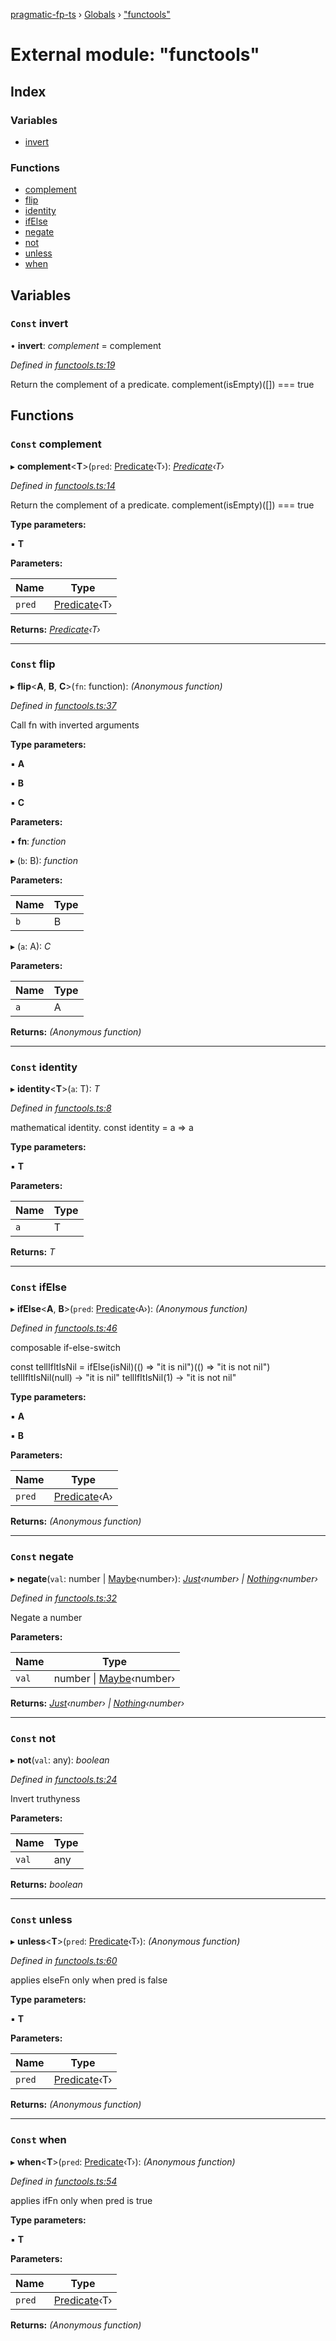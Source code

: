 [pragmatic-fp-ts](../README.md) › [Globals](../globals.md) › ["functools"](_functools_.md)

# External module: "functools"

## Index

### Variables

* [invert](_functools_.md#const-invert)

### Functions

* [complement](_functools_.md#const-complement)
* [flip](_functools_.md#const-flip)
* [identity](_functools_.md#const-identity)
* [ifElse](_functools_.md#const-ifelse)
* [negate](_functools_.md#const-negate)
* [not](_functools_.md#const-not)
* [unless](_functools_.md#const-unless)
* [when](_functools_.md#const-when)

## Variables

### `Const` invert

• **invert**: *complement* =  complement

*Defined in [functools.ts:19](https://github.com/hermann-p/pragmatic-fp-ts/blob/7d47b68/src/functools.ts#L19)*

Return the complement of a predicate.
complement(isEmpty)([]) === true

## Functions

### `Const` complement

▸ **complement**<**T**>(`pred`: [Predicate](_types_.md#predicate)‹T›): *[Predicate](_types_.md#predicate)‹T›*

*Defined in [functools.ts:14](https://github.com/hermann-p/pragmatic-fp-ts/blob/7d47b68/src/functools.ts#L14)*

Return the complement of a predicate.
complement(isEmpty)([]) === true

**Type parameters:**

▪ **T**

**Parameters:**

Name | Type |
------ | ------ |
`pred` | [Predicate](_types_.md#predicate)‹T› |

**Returns:** *[Predicate](_types_.md#predicate)‹T›*

___

### `Const` flip

▸ **flip**<**A**, **B**, **C**>(`fn`: function): *(Anonymous function)*

*Defined in [functools.ts:37](https://github.com/hermann-p/pragmatic-fp-ts/blob/7d47b68/src/functools.ts#L37)*

Call fn with inverted arguments

**Type parameters:**

▪ **A**

▪ **B**

▪ **C**

**Parameters:**

▪ **fn**: *function*

▸ (`b`: B): *function*

**Parameters:**

Name | Type |
------ | ------ |
`b` | B |

▸ (`a`: A): *C*

**Parameters:**

Name | Type |
------ | ------ |
`a` | A |

**Returns:** *(Anonymous function)*

___

### `Const` identity

▸ **identity**<**T**>(`a`: T): *T*

*Defined in [functools.ts:8](https://github.com/hermann-p/pragmatic-fp-ts/blob/7d47b68/src/functools.ts#L8)*

mathematical identity.
const identity = a => a

**Type parameters:**

▪ **T**

**Parameters:**

Name | Type |
------ | ------ |
`a` | T |

**Returns:** *T*

___

### `Const` ifElse

▸ **ifElse**<**A**, **B**>(`pred`: [Predicate](_types_.md#predicate)‹A›): *(Anonymous function)*

*Defined in [functools.ts:46](https://github.com/hermann-p/pragmatic-fp-ts/blob/7d47b68/src/functools.ts#L46)*

composable if-else-switch

const tellIfItIsNil = ifElse(isNil)(() => "it is nil")(() => "it is not nil")
tellIfItIsNil(null)  ->  "it is nil"
tellIfItIsNil(1)     ->  "it is not nil"

**Type parameters:**

▪ **A**

▪ **B**

**Parameters:**

Name | Type |
------ | ------ |
`pred` | [Predicate](_types_.md#predicate)‹A› |

**Returns:** *(Anonymous function)*

___

### `Const` negate

▸ **negate**(`val`: number | [Maybe](_maybe_.md#maybe)‹number›): *[Just](../classes/_maybe_.just.md)‹number› | [Nothing](../classes/_maybe_.nothing.md)‹number›*

*Defined in [functools.ts:32](https://github.com/hermann-p/pragmatic-fp-ts/blob/7d47b68/src/functools.ts#L32)*

Negate a number

**Parameters:**

Name | Type |
------ | ------ |
`val` | number &#124; [Maybe](_maybe_.md#maybe)‹number› |

**Returns:** *[Just](../classes/_maybe_.just.md)‹number› | [Nothing](../classes/_maybe_.nothing.md)‹number›*

___

### `Const` not

▸ **not**(`val`: any): *boolean*

*Defined in [functools.ts:24](https://github.com/hermann-p/pragmatic-fp-ts/blob/7d47b68/src/functools.ts#L24)*

Invert truthyness

**Parameters:**

Name | Type |
------ | ------ |
`val` | any |

**Returns:** *boolean*

___

### `Const` unless

▸ **unless**<**T**>(`pred`: [Predicate](_types_.md#predicate)‹T›): *(Anonymous function)*

*Defined in [functools.ts:60](https://github.com/hermann-p/pragmatic-fp-ts/blob/7d47b68/src/functools.ts#L60)*

applies elseFn only when pred is false

**Type parameters:**

▪ **T**

**Parameters:**

Name | Type |
------ | ------ |
`pred` | [Predicate](_types_.md#predicate)‹T› |

**Returns:** *(Anonymous function)*

___

### `Const` when

▸ **when**<**T**>(`pred`: [Predicate](_types_.md#predicate)‹T›): *(Anonymous function)*

*Defined in [functools.ts:54](https://github.com/hermann-p/pragmatic-fp-ts/blob/7d47b68/src/functools.ts#L54)*

applies ifFn only when pred is true

**Type parameters:**

▪ **T**

**Parameters:**

Name | Type |
------ | ------ |
`pred` | [Predicate](_types_.md#predicate)‹T› |

**Returns:** *(Anonymous function)*

